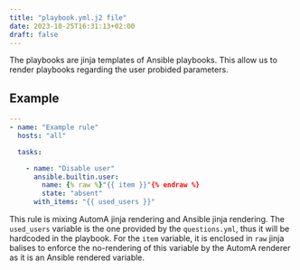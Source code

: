 ```yaml
---
title: "playbook.yml.j2 file"
date: 2023-10-25T16:31:13+02:00
draft: false
---
```


The playbooks are jinja templates of Ansible playbooks. This allow us to render playbooks regarding the user probided parameters.

## Example

```yml
---
- name: "Example rule"
  hosts: "all"

  tasks:

    - name: "Disable user"
      ansible.builtin.user:
        name: {% raw %}"{{ item }}"{% endraw %}
        state: "absent"
      with_items: "{{ used_users }}"
```

This rule is mixing AutomA jinja rendering and Ansible jinja rendering. The `used_users` variable is the one provided by the `questions.yml`, thus it will be hardcoded in the playbook. For the `item` variable, it is enclosed in `raw` jinja balises to enforce the no-rendering of this variable by the AutomA renderer as it is an Ansible rendered variable.